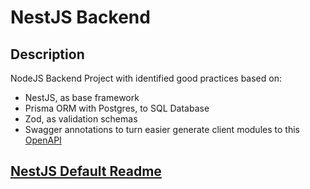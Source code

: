 # NestJS Backend

## Description

NodeJS Backend Project with identified good practices based on:

- NestJS, as base framework
- Prisma ORM with Postgres, to SQL Database
- Zod, as validation schemas
- Swagger annotations to turn easier generate client modules to this [OpenAPI](./openapi.yaml)

## [NestJS Default Readme](./NESTJS_README.md)
